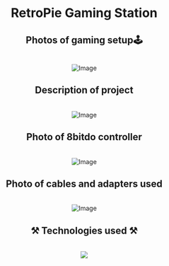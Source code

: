
<h1 align="center">RetroPie Gaming Station</h1>
<h2 align="center">Photos of gaming setup🕹️</h2>
<br/>
<div align="center">
<img src="https://github.com/user-attachments/assets/aafcc39a-0b4c-470b-9aff-f06d1e3a8632" alt="Image" />
</div>
<h2 align="center">Description of project</h2>
<br/>
<div align="center">
<img src="https://github.com/user-attachments/assets/aafcc39a-0b4c-470b-9aff-f06d1e3a8632" alt="Image" />
</div>
<h2 align="center">Photo of 8bitdo controller</h2>
<br/>
<div align="center">
<img src="https://github.com/user-attachments/assets/aafcc39a-0b4c-470b-9aff-f06d1e3a8632" alt="Image" />
</div>
<h2 align="center">Photo of cables and adapters used</h2>
<br/>
<div align="center">
<img src="https://github.com/user-attachments/assets/aafcc39a-0b4c-470b-9aff-f06d1e3a8632" alt="Image" />
</div>
<h2 align="center">⚒️ Technologies used ⚒️</h2>
<br/>
<div align="center">
    <img src="https://skillicons.dev/icons?i=github,powershell,raspberrypi" />   
</div>

